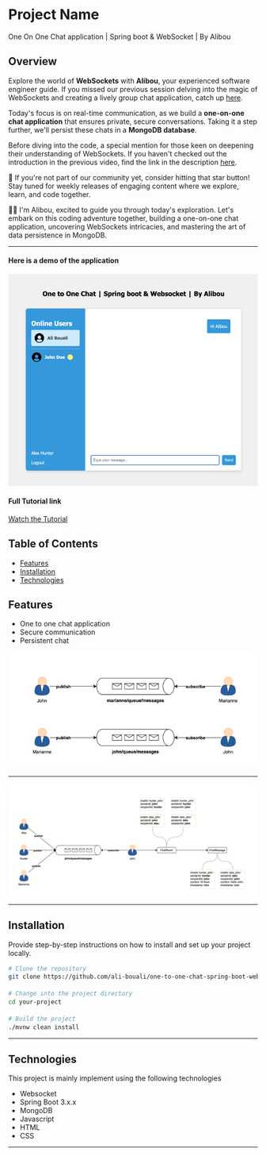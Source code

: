 # Project Name

One On One Chat application | Spring boot & WebSocket | By Alibou

## Overview

Explore the world of **WebSockets** with **Alibou**, your experienced software engineer guide. If you missed our previous session delving into the magic of WebSockets and creating a lively group chat application, catch up [here](https://www.youtube.com/watch?v=7T-HnTE6v64&ab_channel=BoualiAli).

Today's focus is on real-time communication, as we build a **one-on-one chat application** that ensures private, secure conversations. Taking it a step further, we'll persist these chats in a **MongoDB database**.

Before diving into the code, a special mention for those keen on deepening their understanding of WebSockets. If you haven't checked out the introduction in the previous video, find the link in the description [here](https://www.youtube.com/watch?v=TywlS9iAZCM&t=808s&ab_channel=BoualiAli).

🔔 If you're not part of our community yet, consider hitting that star button! Stay tuned for weekly releases of engaging content where we explore, learn, and code together.

👨‍💻 I'm Alibou, excited to guide you through today's exploration. Let's embark on this coding adventure together, building a one-on-one chat application, uncovering WebSockets intricacies, and mastering the art of data persistence in MongoDB.

---

#### Here is a demo of the application

![Future application](./app-preview.png)

#### Full Tutorial link

[Watch the Tutorial](https://www.youtube.com/watch?v=7T-HnTE6v64&ab_channel=BoualiAli)



## Table of Contents

- [Features](#features)
- [Installation](#installation)
- [Technologies](#technologies)

## Features

- One to one chat application
- Secure communication
- Persistent chat

![WebSocket Chat Flow](./one_to_one_comm.png)

---

![WebSocket Chat Flow](./websocket_chat_flow.png)

---

## Installation

Provide step-by-step instructions on how to install and set up your project locally.

```bash
# Clone the repository
git clone https://github.com/ali-bouali/one-to-one-chat-spring-boot-web-socket

# Change into the project directory
cd your-project

# Build the project
./mvnw clean install
```

---
## Technologies

This project is mainly implement using the following technologies

- Websocket
- Spring Boot 3.x.x
- MongoDB
- Javascript
- HTML
- CSS

---

